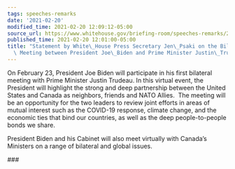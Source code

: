 ```yaml
---
tags: speeches-remarks
date: '2021-02-20'
modified_time: 2021-02-20 12:09:12-05:00
source_url: https://www.whitehouse.gov/briefing-room/speeches-remarks/2021/02/20/statement-by-white-house-press-secretary-jen-psaki-on-the-bilateral-virtual-meeting-between-president-joe-biden-and-prime-minister-justin-trudeau/
published_time: 2021-02-20 12:01:00-05:00
title: "Statement by White\_House Press Secretary Jen\_Psaki on the Bilateral Virtual\
  \ Meeting between President Joe\_Biden and Prime Minister Justin\_Trudeau"
---
```

 
On February 23, President Joe Biden will participate in his first
bilateral meeting with Prime Minister Justin Trudeau. In this virtual
event, the President will highlight the strong and deep partnership
between the United States and Canada as neighbors, friends and NATO
Allies.  The meeting will be an opportunity for the two leaders to
review joint efforts in areas of mutual interest such as the COVID-19
response, climate change, and the economic ties that bind our countries,
as well as the deep people-to-people bonds we share.    
  
President Biden and his Cabinet will also meet virtually with Canada’s
Ministers on a range of bilateral and global issues.

\###
